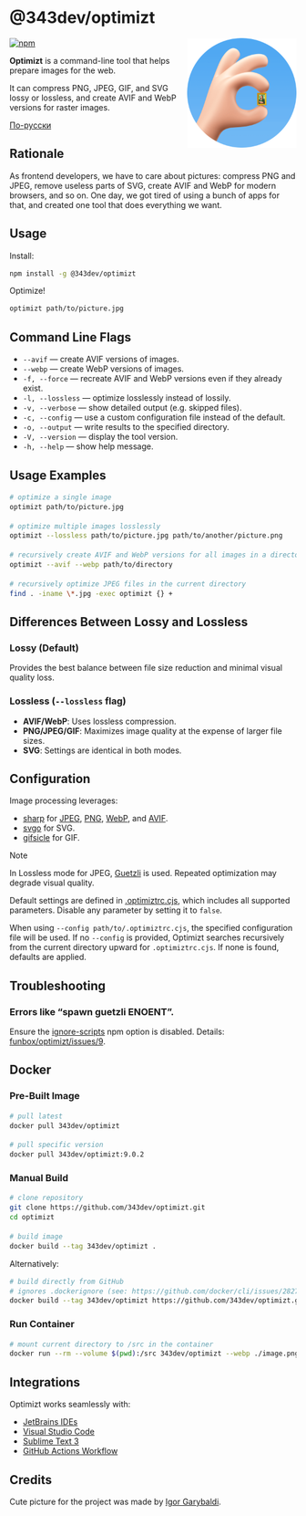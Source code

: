 # @343dev/optimizt

<img align="right" width="192" height="192"
     alt="Optimizt logo: OK hand sign with Mona Lisa image between the fingers"
     src="./docs/logo.png">

[![npm](https://img.shields.io/npm/v/@343dev/optimizt.svg)](https://www.npmjs.com/package/@343dev/optimizt)

**Optimizt** is a command-line tool that helps prepare images for the web.

It can compress PNG, JPEG, GIF, and SVG lossy or lossless, and create AVIF and WebP versions for raster images.

[По-русски](./README.ru.md)

## Rationale

As frontend developers, we have to care about pictures: compress PNG and JPEG, remove useless parts of SVG, create AVIF and WebP for modern browsers, and so on. One day, we got tired of using a bunch of apps for that, and created one tool that does everything we want.

## Usage

Install:

```sh
npm install -g @343dev/optimizt
```

Optimize!

```sh
optimizt path/to/picture.jpg
```

## Command Line Flags

- `--avif` — create AVIF versions of images.
- `--webp` — create WebP versions of images.
- `-f, --force` — recreate AVIF and WebP versions even if they already exist.
- `-l, --lossless` — optimize losslessly instead of lossily.
- `-v, --verbose` — show detailed output (e.g. skipped files).
- `-c, --config` — use a custom configuration file instead of the default.
- `-o, --output` — write results to the specified directory.
- `-V, --version` — display the tool version.
- `-h, --help` — show help message.

## Usage Examples

```bash
# optimize a single image
optimizt path/to/picture.jpg

# optimize multiple images losslessly
optimizt --lossless path/to/picture.jpg path/to/another/picture.png

# recursively create AVIF and WebP versions for all images in a directory
optimizt --avif --webp path/to/directory

# recursively optimize JPEG files in the current directory
find . -iname \*.jpg -exec optimizt {} +
```

## Differences Between Lossy and Lossless

### Lossy (Default)

Provides the best balance between file size reduction and minimal visual quality loss.

### Lossless (`--lossless` flag)

- **AVIF/WebP**: Uses lossless compression.
- **PNG/JPEG/GIF**: Maximizes image quality at the expense of larger file sizes.
- **SVG**: Settings are identical in both modes.

## Configuration

Image processing leverages:

- [sharp](https://github.com/lovell/sharp) for [JPEG](https://sharp.pixelplumbing.com/api-output#jpeg), [PNG](https://sharp.pixelplumbing.com/api-output#png), [WebP](https://sharp.pixelplumbing.com/api-output#webp), and [AVIF](https://sharp.pixelplumbing.com/api-output#avif).
- [svgo](https://github.com/svg/svgo) for SVG.
- [gifsicle](https://github.com/kohler/gifsicle) for GIF.

> [!NOTE]
> In Lossless mode for JPEG, [Guetzli](https://github.com/google/guetzli) is used. Repeated optimization may degrade visual quality.

Default settings are defined in [.optimiztrc.cjs](./.optimiztrc.cjs), which includes all supported parameters. Disable any parameter by setting it to `false`.

When using `--config path/to/.optimiztrc.cjs`, the specified configuration file will be used. If no `--config` is provided, Optimizt searches recursively from the current directory upward for `.optimiztrc.cjs`. If none is found, defaults are applied.

## Troubleshooting

### Errors like “spawn guetzli ENOENT”.

Ensure the [ignore-scripts](https://docs.npmjs.com/cli/v6/using-npm/config#ignore-scripts) npm option is disabled.
Details: [funbox/optimizt/issues/9](https://github.com/funbox/optimizt/issues/9).

## Docker

### Pre-Built Image

```bash
# pull latest
docker pull 343dev/optimizt

# pull specific version
docker pull 343dev/optimizt:9.0.2
```

### Manual Build

```bash
# clone repository
git clone https://github.com/343dev/optimizt.git
cd optimizt

# build image
docker build --tag 343dev/optimizt .
```

Alternatively:

```bash
# build directly from GitHub
# ignores .dockerignore (see: https://github.com/docker/cli/issues/2827)
docker build --tag 343dev/optimizt https://github.com/343dev/optimizt.git
```

### Run Container

```bash
# mount current directory to /src in the container
docker run --rm --volume $(pwd):/src 343dev/optimizt --webp ./image.png
```

## Integrations

Optimizt works seamlessly with:

- [JetBrains IDEs](./docs/jetbrains.md)
- [Visual Studio Code](./docs/vscode.md)
- [Sublime Text 3](./docs/sublime-text.md)
- [GitHub Actions Workflow](./docs/github.md)

## Credits

Cute picture for the project was made by [Igor Garybaldi](http://pandabanda.com/).
